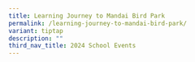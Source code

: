 ```yaml
---
title: Learning Journey to Mandai Bird Park
permalink: /learning-journey-to-mandai-bird-park/
variant: tiptap
description: ""
third_nav_title: 2024 School Events
---
```

